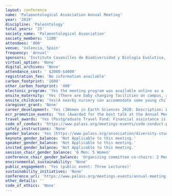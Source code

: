 ```yaml
---
layout: conference 
name: 'Palaeontological Association Annual Meeting'
year: '2019'
discipline: 'Paleontology'
total_years: '25'
society_name: 'Palaeontological Association'
society_members: '1100'
attendees: '800'
venue: 'Valencia, Spain'
frequency: 'Annual'
sponsors: 'Instituto Cavanilles de Biodiversidad y Biología Evolutiva, Facultad de Ciencias Biológicas, Generalitat Valenciana, Transmitting Science, Instituto Geológico y Minero de España, Thermo Fisher Scientific, The Geological Society Publishing House, Taylor and Francis Group, Combined Academic Publishers Ltd, Sociedad Española de Paleontología, Ajuntament de València,   Nature Ecology and Evolution, Museo de Ciencias Naturales de Valencia, The Paleontological Institute, Royal Society Publishing,   Biology — MDPI, Museu de la Universitat de València: Història Natural'
virtual_option: 'None'
digital_archives: 'None'
attendance_cost: ' $2000-$4000'
registration_fee: 'No information available'
carbon_footprint: '1600'
other_carbon_footprint: '400'
electonic_program: 'Yes the meeting program was available online as a .pdf file on the conference website.'
onsite_maternity: 'Yes (There are baby changing facilities on campus, and a nursing room can be made available as required.)'
onsite_childcare: 'Yes(A nearby nursery can accommodate some young children (between 1 and 5 years of age) during the days of the main meeting for those who enquired during the registration period.)'
caregiver_grant: 'None'
career_development: 'Yes (1Women in Earth Sciences 2020: Description: We believe that this is the first ever UK Women in Earth Science (WiES) conference and are inviting applications for posters and talks from female and female-identifying Earth scientists across all related fields of study to present their research to a new global network. The meeting will span the complete spectrum of Earth Sciences and include vibrant poster sessions as well as a host of speakers to encourage new collaborations and provide an opportunity to discuss and exchange cutting edge results. The conference fee for this meeting will be £75.00 and will cover the conference itself, a conference dinner on the 25th June, and food and refreshments during the day. Unfortunately, we are unable to cover accommodation or travel costs for this conference, but please do get in touch if you would like any advice.)'
ecr_promotion_events: 'Yes (Awarded for the best talk at the Annual Meeting. All student members of the Palaeontological Association, and all members of the Association who are early-career researchers within one year of the award of a higher degree (PhD or MSc), excluding periods of parental or other leave, are eligible for consideration for this award. Individuals may nominate themselves for consideration when submitting abstracts for the Meeting. The prize consists of a cash award of £200 GBP, and is announced immediately after the oral sessions at the end of the Annual Meeting.)'
travel_awards: 'Yes (Postgraduate Travel Fund: Financial assistance is offered to postgraduate students who are members of the Association to attend international meetings that are not directly supported by the Association through the Grants-in-Aid scheme. A list of directly-sponsored meetings is given below. The funding is only intended for conferences that are explicitly scientific in nature. Enquiries can be made to the Meetings Coordinator (meetings@palass.org).  Terms and Conditions     The award is specifically for travel.     Applicants must be delivering a presentation (poster or oral) that falls within the scope of the Association’s charitable aims.     The maximum amount awarded will be £200 GBP.     Successful awards will be paid retrospectively on the submission of receipts for reasonable travel costs.     Applications must be made online no later than two months prior to the beginning of the conference.     The total fund and number of awards will be at the discretion of Council.     Only one travel grant will be awarded per applicant per year, but subsequent applications can be made.     Applications are to be made through the Association website (see below), and should include the personal details of the applicant and his/her career stage, the title of the accepted abstract, and details of other funding obtained towards the cost of the meeting. Two letters must also be attached, in PDF format: a letter of confirmation from the meeting convenor which states the acceptance of the applicants abstract, and a short status-confirming letter from the applicant’s supervisor.     Funding from the Association must be acknowledged on your poster or in your presentation.  Directly sponsored meetings (NOT eligible for the Postgraduate Travel Fund):     Palaeontological Association Annual Meetings.     Progressive Palaeontology.     Lyell Meetings.     Any other meetings that have been awarded funds to support student attendance from the Associations Grants-in-Aid scheme.) '
code_of_conduct: 'https://www.palass.org/meetings-events/code-conduct-palaeontological-association-meetings'
safety_instructions: 'None'
gender_balance: 'Yes (https://www.palass.org/association/diversity-study)'
keynote_gender_balance: 'Not Applicable to this meeting.'
speaker_gender_balance: 'Not Applicable to this meeting.'
invited_gender_balance: 'Not Applicable to this meeting.'
session_chair_gender_balance: '6 Men: 5 Women'
conference_chair_gender_balance: 'Organizing committee co-chairs: 2 Men,   organizing committee: 6 Men: 5 Women'
environmental_sustainability: 'None'
public_engagement: 'Yes (public event: Three Lectures)'
sustainability_initiatives: 'None'
conference_url: 'https://www.palass.org/meetings-events/annual-meeting'
other_details: ''
code_of_ethics: 'None'
---
```

